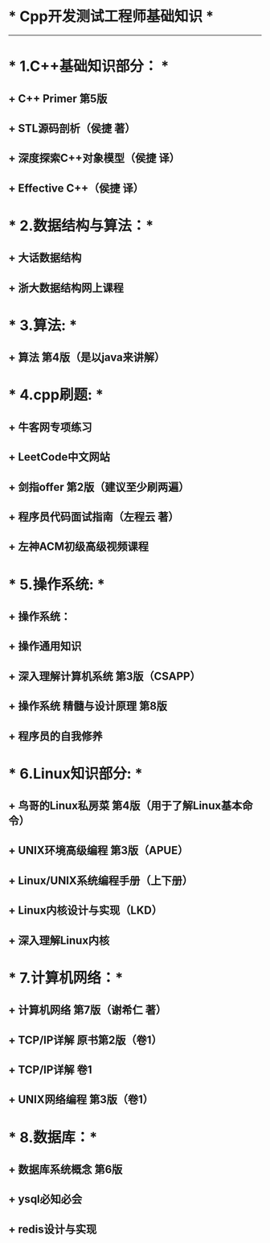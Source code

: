 # * Cpp开发测试工程师基础知识 *
-----------------------------------------
# * 1.C++基础知识部分： * 
## + C++ Primer 第5版
## + STL源码剖析（侯捷 著）
## + 深度探索C++对象模型（侯捷 译）
## + Effective C++（侯捷 译）

# * 2.数据结构与算法：*

## + 大话数据结构
## + 浙大数据结构网上课程

# * 3.算法: *
## + 算法 第4版（是以java来讲解）

# * 4.cpp刷题: *
## + 牛客网专项练习
## + LeetCode中文网站
## + 剑指offer 第2版（建议至少刷两遍）
## + 程序员代码面试指南（左程云 著）
## + 左神ACM初级高级视频课程

# * 5.操作系统: * 
## + 操作系统：
## + 操作通用知识
## + 深入理解计算机系统 第3版（CSAPP）
## + 操作系统 精髓与设计原理 第8版
## + 程序员的自我修养


# * 6.Linux知识部分: *
## + 鸟哥的Linux私房菜 第4版（用于了解Linux基本命令）
## + UNIX环境高级编程 第3版（APUE）
## + Linux/UNIX系统编程手册（上下册）
## + Linux内核设计与实现（LKD）
## + 深入理解Linux内核

# * 7.计算机网络：*
## + 计算机网络 第7版（谢希仁 著）
## + TCP/IP详解 原书第2版（卷1）
## + TCP/IP详解 卷1
## + UNIX网络编程 第3版（卷1）

# * 8.数据库：*
## + 数据库系统概念 第6版
## + ysql必知必会
## + redis设计与实现

